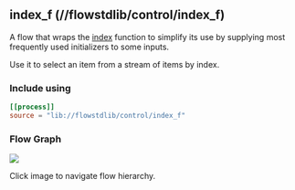 ## index_f (//flowstdlib/control/index_f)
A flow that wraps the [index](index/index.md) function to simplify its use by supplying most frequently
used initializers to some inputs. 
 
Use it to select an item from a stream of items by index.

### Include using
```toml
[[process]]
source = "lib://flowstdlib/control/index_f"
```

### Flow Graph
<a href="index_f.dot.svg" target="_blank"><img src="index_f.dot.svg"></a>

Click image to navigate flow hierarchy.